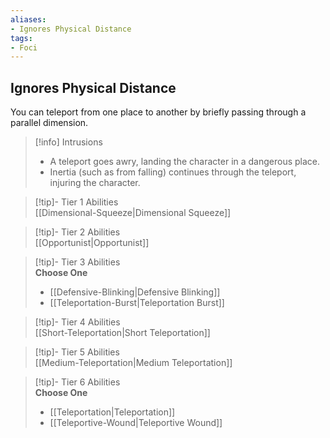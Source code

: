 ```yaml
---
aliases:
- Ignores Physical Distance
tags:
- Foci
---
```


  
## Ignores Physical Distance  
You can teleport from one place to another by briefly passing through a parallel dimension.  

>[!info] Intrusions  
>- A teleport goes awry, landing the character in a dangerous place.  
>- Inertia (such as from falling) continues through the teleport, injuring the character.  


>[!tip]- Tier 1 Abilities  
> [[Dimensional-Squeeze|Dimensional Squeeze]]  


>[!tip]- Tier 2 Abilities  
> [[Opportunist|Opportunist]]  


>[!tip]- Tier 3 Abilities  
> **Choose One**  
>- [[Defensive-Blinking|Defensive Blinking]]  
>- [[Teleportation-Burst|Teleportation Burst]]  


>[!tip]- Tier 4 Abilities  
> [[Short-Teleportation|Short Teleportation]]  


>[!tip]- Tier 5 Abilities  
> [[Medium-Teleportation|Medium Teleportation]]  


>[!tip]- Tier 6 Abilities  
> **Choose One**  
>- [[Teleportation|Teleportation]]  
>- [[Teleportive-Wound|Teleportive Wound]]